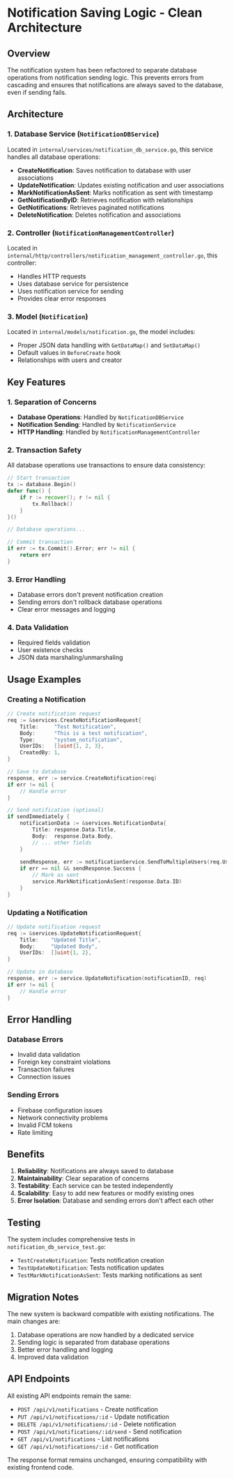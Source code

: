 # Notification Saving Logic - Clean Architecture

## Overview

The notification system has been refactored to separate database operations from notification sending logic. This prevents errors from cascading and ensures that notifications are always saved to the database, even if sending fails.

## Architecture

### 1. Database Service (`NotificationDBService`)

Located in `internal/services/notification_db_service.go`, this service handles all database operations:

- **CreateNotification**: Saves notification to database with user associations
- **UpdateNotification**: Updates existing notification and user associations
- **MarkNotificationAsSent**: Marks notification as sent with timestamp
- **GetNotificationByID**: Retrieves notification with relationships
- **GetNotifications**: Retrieves paginated notifications
- **DeleteNotification**: Deletes notification and associations

### 2. Controller (`NotificationManagementController`)

Located in `internal/http/controllers/notification_management_controller.go`, this controller:

- Handles HTTP requests
- Uses database service for persistence
- Uses notification service for sending
- Provides clear error responses

### 3. Model (`Notification`)

Located in `internal/models/notification.go`, the model includes:

- Proper JSON data handling with `GetDataMap()` and `SetDataMap()`
- Default values in `BeforeCreate` hook
- Relationships with users and creator

## Key Features

### 1. Separation of Concerns

- **Database Operations**: Handled by `NotificationDBService`
- **Notification Sending**: Handled by `NotificationService`
- **HTTP Handling**: Handled by `NotificationManagementController`

### 2. Transaction Safety

All database operations use transactions to ensure data consistency:

```go
// Start transaction
tx := database.Begin()
defer func() {
    if r := recover(); r != nil {
        tx.Rollback()
    }
}()

// Database operations...

// Commit transaction
if err := tx.Commit().Error; err != nil {
    return err
}
```

### 3. Error Handling

- Database errors don't prevent notification creation
- Sending errors don't rollback database operations
- Clear error messages and logging

### 4. Data Validation

- Required fields validation
- User existence checks
- JSON data marshaling/unmarshaling

## Usage Examples

### Creating a Notification

```go
// Create notification request
req := &services.CreateNotificationRequest{
    Title:     "Test Notification",
    Body:      "This is a test notification",
    Type:      "system_notification",
    UserIDs:   []uint{1, 2, 3},
    CreatedBy: 1,
}

// Save to database
response, err := service.CreateNotification(req)
if err != nil {
    // Handle error
}

// Send notification (optional)
if sendImmediately {
    notificationData := &services.NotificationData{
        Title: response.Data.Title,
        Body:  response.Data.Body,
        // ... other fields
    }
    
    sendResponse, err := notificationService.SendToMultipleUsers(req.UserIDs, notificationData)
    if err == nil && sendResponse.Success {
        // Mark as sent
        service.MarkNotificationAsSent(response.Data.ID)
    }
}
```

### Updating a Notification

```go
// Update notification request
req := &services.UpdateNotificationRequest{
    Title:    "Updated Title",
    Body:     "Updated Body",
    UserIDs:  []uint{1, 2},
}

// Update in database
response, err := service.UpdateNotification(notificationID, req)
if err != nil {
    // Handle error
}
```

## Error Handling

### Database Errors

- Invalid data validation
- Foreign key constraint violations
- Transaction failures
- Connection issues

### Sending Errors

- Firebase configuration issues
- Network connectivity problems
- Invalid FCM tokens
- Rate limiting

## Benefits

1. **Reliability**: Notifications are always saved to database
2. **Maintainability**: Clear separation of concerns
3. **Testability**: Each service can be tested independently
4. **Scalability**: Easy to add new features or modify existing ones
5. **Error Isolation**: Database and sending errors don't affect each other

## Testing

The system includes comprehensive tests in `notification_db_service_test.go`:

- `TestCreateNotification`: Tests notification creation
- `TestUpdateNotification`: Tests notification updates
- `TestMarkNotificationAsSent`: Tests marking notifications as sent

## Migration Notes

The new system is backward compatible with existing notifications. The main changes are:

1. Database operations are now handled by a dedicated service
2. Sending logic is separated from database operations
3. Better error handling and logging
4. Improved data validation

## API Endpoints

All existing API endpoints remain the same:

- `POST /api/v1/notifications` - Create notification
- `PUT /api/v1/notifications/:id` - Update notification
- `DELETE /api/v1/notifications/:id` - Delete notification
- `POST /api/v1/notifications/:id/send` - Send notification
- `GET /api/v1/notifications` - List notifications
- `GET /api/v1/notifications/:id` - Get notification

The response format remains unchanged, ensuring compatibility with existing frontend code. 